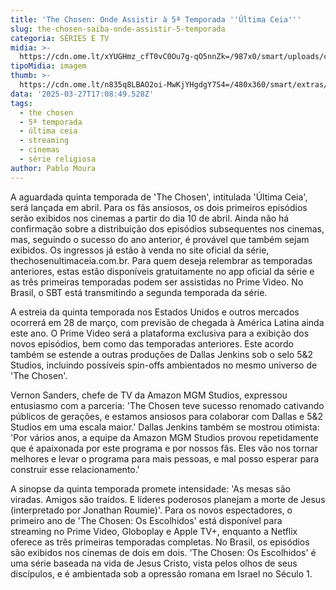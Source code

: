 ```yaml
---
title: 'The Chosen: Onde Assistir à 5ª Temporada ''Última Ceia'''
slug: the-chosen-saiba-onde-assistir-5-temporada
categoria: SÉRIES E TV
midia: >-
  https://cdn.ome.lt/xYUGHmz_cfT0vC0Ou7g-qO5nnZk=/987x0/smart/uploads/conteudo/fotos/OMELETE_CAPA_-_2025-03-27T135237.653.png
tipoMidia: imagem
thumb: >-
  https://cdn.ome.lt/n835q8LBAO2oi-MwKjYHgdgY7S4=/480x360/smart/extras/conteudos/omelete_THUMB_-_2025-03-27T135225.252.png
data: '2025-03-27T17:08:49.528Z'
tags:
  - the chosen
  - 5ª temporada
  - última ceia
  - streaming
  - cinemas
  - série religiosa
author: Pablo Moura
---
```


A aguardada quinta temporada de 'The Chosen', intitulada 'Última Ceia', será lançada em abril. Para os fãs ansiosos, os dois primeiros episódios serão exibidos nos cinemas a partir do dia 10 de abril. Ainda não há confirmação sobre a distribuição dos episódios subsequentes nos cinemas, mas, seguindo o sucesso do ano anterior, é provável que também sejam exibidos. Os ingressos já estão à venda no site oficial da série, thechosenultimaceia.com.br. Para quem deseja relembrar as temporadas anteriores, estas estão disponíveis gratuitamente no app oficial da série e as três primeiras temporadas podem ser assistidas no Prime Video. No Brasil, o SBT está transmitindo a segunda temporada da série.

A estreia da quinta temporada nos Estados Unidos e outros mercados ocorrerá em 28 de março, com previsão de chegada à América Latina ainda este ano. O Prime Video será a plataforma exclusiva para a exibição dos novos episódios, bem como das temporadas anteriores. Este acordo também se estende a outras produções de Dallas Jenkins sob o selo 5&2 Studios, incluindo possíveis spin-offs ambientados no mesmo universo de 'The Chosen'.

Vernon Sanders, chefe de TV da Amazon MGM Studios, expressou entusiasmo com a parceria: 'The Chosen teve sucesso renomado cativando públicos de gerações, e estamos ansiosos para colaborar com Dallas e 5&2 Studios em uma escala maior.' Dallas Jenkins também se mostrou otimista: 'Por vários anos, a equipe da Amazon MGM Studios provou repetidamente que é apaixonada por este programa e por nossos fãs. Eles vão nos tornar melhores e levar o programa para mais pessoas, e mal posso esperar para construir esse relacionamento.'

A sinopse da quinta temporada promete intensidade: 'As mesas são viradas. Amigos são traídos. E líderes poderosos planejam a morte de Jesus (interpretado por Jonathan Roumie)'. Para os novos espectadores, o primeiro ano de 'The Chosen: Os Escolhidos' está disponível para streaming no Prime Video, Globoplay e Apple TV+, enquanto a Netflix oferece as três primeiras temporadas completas. No Brasil, os episódios são exibidos nos cinemas de dois em dois. 'The Chosen: Os Escolhidos' é uma série baseada na vida de Jesus Cristo, vista pelos olhos de seus discípulos, e é ambientada sob a opressão romana em Israel no Século 1.
